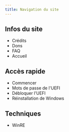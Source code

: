 ```yaml
---
title: Navigation du site
---
```


## Infos du site

+ <router-link to="/credits">Crédits</router-link>
+ <router-link to="/donations">Dons</router-link>
+ <router-link to="/faq">FAQ</router-link>
+ <router-link to="/">Accueil</router-link>

## Accès rapide

+ <router-link to="/get-started">Commencer</router-link>
+ <router-link to="/uefi-passwords">Mots de passe de l'UEFI</router-link>
+ <router-link to="/unlock-uefi">Débloquer l'UEFI</router-link>
+ <router-link to="/windows-reinstall">Réinstallation de Windows</router-link>

## Techniques

+ <router-link to="/winre">WinRE</router-link>